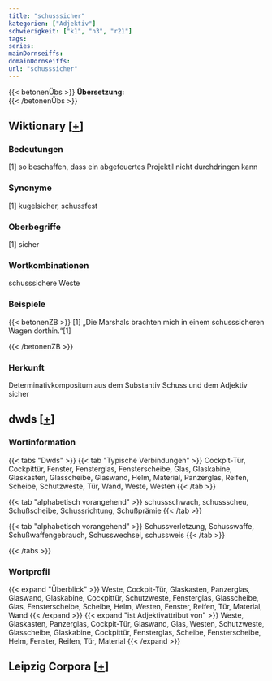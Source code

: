 ```yaml
---
title: "schusssicher"
kategorien: ["Adjektiv"]
schwierigkeit: ["k1", "h3", "r21"]
tags:
series:
mainDornseiffs:
domainDornseiffs:
url: "schusssicher"
---
```


{{< betonenÜbs >}}
**Übersetzung:**  
{{< /betonenÜbs >}}

## Wiktionary [[+](https://de.wiktionary.org/wiki/schusssicher)]

### Bedeutungen
[1] so beschaffen, dass ein abgefeuertes Projektil nicht durchdringen kann  

### Synonyme
[1] kugelsicher, schussfest  

### Oberbegriffe
[1] sicher  

### Wortkombinationen
schusssichere Weste  

### Beispiele
{{< betonenZB >}}
[1] „Die Marshals brachten mich in einem schusssicheren Wagen dorthin.“[1]  

{{< /betonenZB >}}
### Herkunft
Determinativkompositum aus dem Substantiv Schuss und dem Adjektiv sicher  



## dwds [[+](https://www.dwds.de/wb/schusssicher)]

### Wortinformation
{{< tabs "Dwds" >}}
{{< tab "Typische Verbindungen" >}}
Cockpit-Tür, Cockpittür, Fenster, Fensterglas, Fensterscheibe, Glas, Glaskabine, Glaskasten, Glasscheibe, Glaswand, Helm, Material, Panzerglas, Reifen, Scheibe, Schutzweste, Tür, Wand, Weste, Westen
{{< /tab >}}

{{< tab "alphabetisch vorangehend" >}}
schussschwach, schussscheu, Schußscheibe, Schussrichtung, Schußprämie
{{< /tab >}}

{{< tab "alphabetisch vorangehend" >}}
Schussverletzung, Schusswaffe, Schußwaffengebrauch, Schusswechsel, schussweis
{{< /tab >}}

{{< /tabs >}}

### Wortprofil
{{< expand "Überblick" >}} Weste, Cockpit-Tür, Glaskasten, Panzerglas, Glaswand, Glaskabine, Cockpittür, Schutzweste, Fensterglas, Glasscheibe, Glas, Fensterscheibe, Scheibe, Helm, Westen, Fenster, Reifen, Tür, Material, Wand {{< /expand >}}
{{< expand "ist Adjektivattribut von" >}} Weste, Glaskasten, Panzerglas, Cockpit-Tür, Glaswand, Glas, Westen, Schutzweste, Glasscheibe, Glaskabine, Cockpittür, Fensterglas, Scheibe, Fensterscheibe, Helm, Fenster, Reifen, Tür, Material {{< /expand >}}

## Leipzig Corpora [[+](https://corpora.uni-leipzig.de/en/res?word=schusssicher&corpusId=deu_newscrawl-public_2018)]

